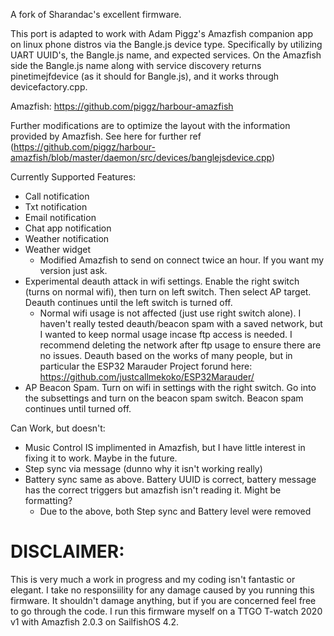 A fork of Sharandac's excellent firmware. 

This port is adapted to work with Adam Piggz's Amazfish companion app on linux phone distros via the Bangle.js device type. Specifically by utilizing UART UUID's, the Bangle.js name, and expected services. On the Amazfish side the Bangle.js name along with service discovery returns pinetimejfdevice (as it should for Bangle.js), and it works through devicefactory.cpp.

Amazfish:
https://github.com/piggz/harbour-amazfish

Further modifications are to optimize the layout with the information provided by Amazfish. See here for further ref (https://github.com/piggz/harbour-amazfish/blob/master/daemon/src/devices/banglejsdevice.cpp)


Currently Supported Features:
- Call notification
- Txt notification
- Email notification
- Chat app notification
- Weather notification
- Weather widget 
     - Modified Amazfish to send on connect twice an hour. If you want my version just ask.
- Experimental deauth attack in wifi settings. Enable the right switch (turns on normal wifi), then turn on left switch. Then select AP target. Deauth continues until the left switch is turned off.
     - Normal wifi usage is not affected (just use right switch alone). I haven't really tested deauth/beacon spam with a saved network, but I wanted to keep normal usage incase ftp access is needed. I recommend deleting the network after ftp usage to ensure there are no issues.
Deauth based on the works of many people, but in particular the ESP32 Marauder Project forund here: https://github.com/justcallmekoko/ESP32Marauder/
- AP Beacon Spam. Turn on wifi in settings with the right switch. Go into the subsettings and turn on the beacon spam switch. Beacon spam continues until turned off.

Can Work, but doesn't:
- Music Control IS implimented in Amazfish, but I have little interest in fixing it to work. Maybe in the future.
- Step sync via message (dunno why it isn't working really)
- Battery sync same as above. Battery UUID is correct, battery message has the correct triggers but amazfish isn't reading it. Might be formatting?
  - Due to the above, both Step sync and Battery level were removed

# DISCLAIMER: 
This is very much a work in progress and my coding isn't fantastic or elegant. I take no responsiility for any damage caused by you running this firmware. It shouldn't damage anything, but if you are concerned feel free to go through the code. I run this firmware myself on a TTGO T-watch 2020 v1 with Amazfish 2.0.3 on SailfishOS 4.2.

